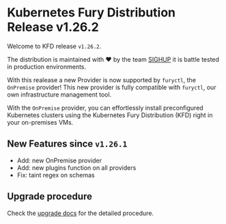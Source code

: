# Kubernetes Fury Distribution Release v1.26.2

Welcome to KFD release `v1.26.2`.

The distribution is maintained with ❤️ by the team [SIGHUP](https://sighup.io/) it is battle tested in production environments.

With this realease a new Provider is now supported by `furyctl`, the `OnPremise` provider!
This new provider is fully compatible with `furyctl`, our own infrastructure management tool.

With the `OnPremise` provider, you can effortlessly install preconfigured Kubernetes clusters using the Kubernetes Fury Distribution (KFD) right in your on-premises VMs.

## New Features since `v1.26.1`

- Add: new OnPremise provider
- Add: new plugins function on all providers
- Fix: taint regex on schemas

## Upgrade procedure

Check the [upgrade docs](https://github.com/sighupio/furyctl/tree/main/docs/upgrades/kfd) for the detailed procedure.
